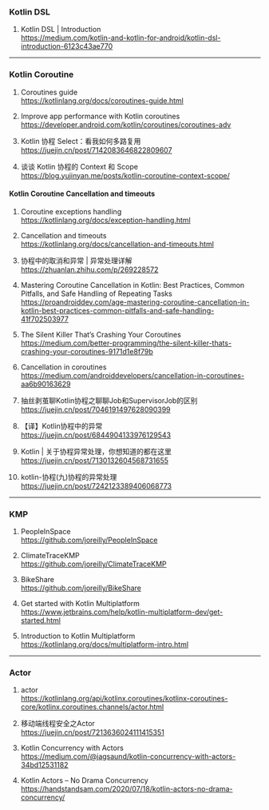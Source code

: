 ### Kotlin DSL
1. Kotlin DSL | Introduction  
https://medium.com/kotlin-and-kotlin-for-android/kotlin-dsl-introduction-6123c43ae770

---

### Kotlin Coroutine
1. Coroutines guide﻿  
 https://kotlinlang.org/docs/coroutines-guide.html

1. Improve app performance with Kotlin coroutines  
https://developer.android.com/kotlin/coroutines/coroutines-adv

1. Kotlin 协程 Select：看我如何多路复用  
https://juejin.cn/post/7142083646822809607

1. 谈谈 Kotlin 协程的 Context 和 Scope  
https://blog.yujinyan.me/posts/kotlin-coroutine-context-scope/

#### Kotlin Coroutine Cancellation and timeouts﻿
1. Coroutine exceptions handling﻿  
https://kotlinlang.org/docs/exception-handling.html

1. Cancellation and timeouts﻿  
https://kotlinlang.org/docs/cancellation-and-timeouts.html

1. 协程中的取消和异常 | 异常处理详解  
https://zhuanlan.zhihu.com/p/269228572

1. Mastering Coroutine Cancellation in Kotlin: Best Practices, Common Pitfalls, and Safe Handling of Repeating Tasks  
https://proandroiddev.com/age-mastering-coroutine-cancellation-in-kotlin-best-practices-common-pitfalls-and-safe-handling-41f702503977

1. The Silent Killer That’s Crashing Your Coroutines  
https://medium.com/better-programming/the-silent-killer-thats-crashing-your-coroutines-9171d1e8f79b

1. Cancellation in coroutines  
https://medium.com/androiddevelopers/cancellation-in-coroutines-aa6b90163629

1. 抽丝剥茧聊Kotlin协程之聊聊Job和SupervisorJob的区别  
https://juejin.cn/post/7046191497628090399

1. 【译】Kotlin协程中的异常  
https://juejin.cn/post/6844904133976129543

1. Kotlin | 关于协程异常处理，你想知道的都在这里  
https://juejin.cn/post/7130132604568731655

1. kotlin-协程(九)协程的异常处理  
https://juejin.cn/post/7242123389406068773

---

### KMP
1. PeopleInSpace  
https://github.com/joreilly/PeopleInSpace

1. ClimateTraceKMP  
https://github.com/joreilly/ClimateTraceKMP

1. BikeShare  
https://github.com/joreilly/BikeShare

1. Get started with Kotlin Multiplatform  
https://www.jetbrains.com/help/kotlin-multiplatform-dev/get-started.html

1. Introduction to Kotlin Multiplatform  
https://kotlinlang.org/docs/multiplatform-intro.html

---

### Actor
1. actor  
https://kotlinlang.org/api/kotlinx.coroutines/kotlinx-coroutines-core/kotlinx.coroutines.channels/actor.html

1. 移动端线程安全之Actor  
https://juejin.cn/post/7213636024111415351

1. Kotlin Concurrency with Actors  
https://medium.com/@jagsaund/kotlin-concurrency-with-actors-34bd12531182

1. Kotlin Actors – No Drama Concurrency  
https://handstandsam.com/2020/07/18/kotlin-actors-no-drama-concurrency/
